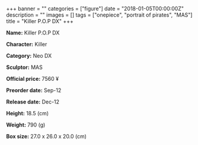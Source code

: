 +++
banner = ""
categories = ["figure"]
date = "2018-01-05T00:00:00Z"
description = ""
images = []
tags = ["onepiece", "portrait of pirates", "MAS"]
title = "Killer P.O.P DX"
+++

**Name:** Killer P.O.P DX

**Character:** Killer

**Category:** Neo DX 

**Sculptor:** MAS

**Official price:** 7560 ¥

**Preorder date:** Sep-12

**Release date:** Dec-12

**Height:** 18.5 (cm)

**Weight:** 790 (g)

**Box size:** 27.0 x 26.0 x 20.0 (cm)


